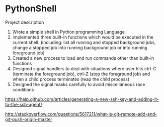 # PythonShell

Project description

1. Wrote a simple shell in Python programming Language
2. Implemented three built-in functions which would be executed in the current shell. (including: list all running and stopped background jobs, change a stopped job into running background job or into running foreground job)
3. Created a new process to load and run commands other than built-in functions
4. Designed signal handlers to deal with situations where user hits ctrl-C (terminate the foreground job), ctrl-Z (stop the foreground job) and when a child process terminates (reap the child process)
5. Designed the signal masks carefully to avoid miscellaneous race conditions

https://help.github.com/articles/generating-a-new-ssh-key-and-adding-it-to-the-ssh-agent/

http://stackoverflow.com/questions/5617211/what-is-git-remote-add-and-git-push-origin-master
